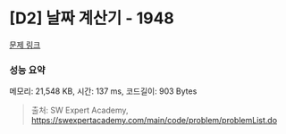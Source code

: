 # [D2] 날짜 계산기 - 1948 

[문제 링크](https://swexpertacademy.com/main/code/problem/problemDetail.do?contestProbId=AV5PnnU6AOsDFAUq) 

### 성능 요약

메모리: 21,548 KB, 시간: 137 ms, 코드길이: 903 Bytes



> 출처: SW Expert Academy, https://swexpertacademy.com/main/code/problem/problemList.do